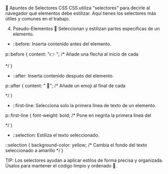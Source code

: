🌈 Apuntes de Selectores CSS
CSS utiliza "selectores" para decirle al navegador qué elementos debe estilizar. Aquí tienes los selectores más útiles y comunes en el trabajo.

4. Pseudo-Elementos 🎨
Seleccionan y estilizan partes específicas de un elemento.

- ::before: Inserta contenido antes del elemento.

p::before {
  content: "👉 "; /* Añade una flecha al inicio de cada <p> */
}

- ::after: Inserta contenido después del elemento.

p::after {
  content: " 🎉"; /* Añade un emoji al final de cada <p> */
}

- ::first-line: Selecciona solo la primera línea de texto de un elemento.

p::first-line {
  font-weight: bold; /* Pone en negrita la primera línea del <p> */
}

- ::selection: Estiliza el texto seleccionado.

::selection {
  background-color: yellow; /* Cambia el fondo del texto seleccionado a amarillo */
}

TIP: Los selectores ayudan a aplicar estilos de forma precisa y organizada. Úsalos para mantener el código limpio y ordenado 🧹.